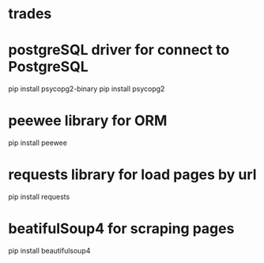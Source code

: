 # trades

# postgreSQL driver for connect to PostgreSQL
pip install psycopg2-binary
pip install psycopg2
# peewee library for ORM 
pip install peewee
# requests library for load pages by url
pip install requests
# beatifulSoup4 for scraping pages
pip install beautifulsoup4